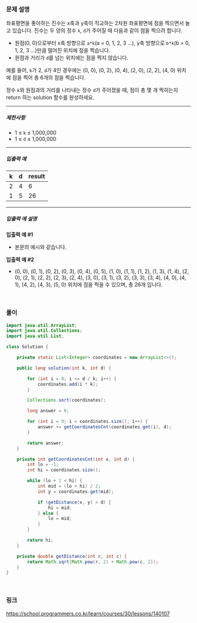 ### 문제 설명
<p>좌표평면을 좋아하는 진수는 x축과 y축이 직교하는 2차원 좌표평면에 점을 찍으면서 놀고 있습니다. 진수는 두 양의 정수 <code>k</code>, <code>d</code>가 주어질 때 다음과 같이 점을 찍으려 합니다.</p>

<ul>
<li>원점(0, 0)으로부터 x축 방향으로 <code>a*k</code>(a = 0, 1, 2, 3 ...), y축 방향으로 <code>b*k</code>(b = 0, 1, 2, 3 ...)만큼 떨어진 위치에 점을 찍습니다.</li>
<li>원점과 거리가 <code>d</code>를 넘는 위치에는 점을 찍지 않습니다.</li>
</ul>

<p>예를 들어, <code>k</code>가 2, <code>d</code>가 4인 경우에는 (0, 0), (0, 2), (0, 4), (2, 0), (2, 2), (4, 0) 위치에 점을 찍어 총 6개의 점을 찍습니다.</p>

<p>정수 <code>k</code>와 원점과의 거리를 나타내는 정수 <code>d</code>가 주어졌을 때, 점이 총 몇 개 찍히는지 return 하는 solution 함수를 완성하세요.</p>

<hr>

<h5>제한사항</h5>

<ul>
<li>1 ≤ <code>k</code> ≤ 1,000,000</li>
<li>1 ≤ <code>d</code> ≤ 1,000,000</li>
</ul>

<hr>

<h5>입출력 예</h5>
<table class="table">
<thead><tr>
<th>k</th>
<th>d</th>
<th>result</th>
</tr>
</thead>
<tbody><tr>
<td>2</td>
<td>4</td>
<td>6</td>
</tr>
<tr>
<td>1</td>
<td>5</td>
<td>26</td>
</tr>
</tbody>
</table>
<hr>

<h5>입출력 예 설명</h5>

<p><strong>입출력 예 #1</strong></p>

<ul>
<li>본문의 예시와 같습니다.</li>
</ul>

<p><strong>입출력 예 #2</strong></p>

<ul>
<li>(0, 0), (0, 1), (0, 2), (0, 3), (0, 4), (0, 5), (1, 0), (1, 1), (1, 2), (1, 3), (1, 4), (2, 0), (2, 1), (2, 2), (2, 3), (2, 4), (3, 0), (3, 1), (3, 2), (3, 3), (3, 4), (4, 0), (4, 1), (4, 2), (4, 3), (5, 0) 위치에 점을 찍을 수 있으며, 총 26개 입니다.</li>
</ul>
<br>

### 풀이
``` java
import java.util.ArrayList;
import java.util.Collections;
import java.util.List;

class Solution {

    private static List<Integer> coordinates = new ArrayList<>();

    public long solution(int k, int d) {

        for (int i = 0; i <= d / k; i++) {
            coordinates.add(i * k);
        }

        Collections.sort(coordinates);

        long answer = 0;

        for (int i = 0; i < coordinates.size(); i++) {
            answer += getCoordinatesCnt(coordinates.get(i), d);
        }

        return answer;
    }

    private int getCoordinatesCnt(int x, int d) {
        int lo = -1;
        int hi = coordinates.size();

        while (lo + 1 < hi) {
            int mid = (lo + hi) / 2;
            int y = coordinates.get(mid);

            if (getDistance(x, y) > d) {
                hi = mid;
            } else {
                lo = mid;
            }
        }

        return hi;
    }

    private double getDistance(int r, int c) {
        return Math.sqrt(Math.pow(r, 2) + Math.pow(c, 2));
    }
}
```
<br>

### 링크
https://school.programmers.co.kr/learn/courses/30/lessons/140107
